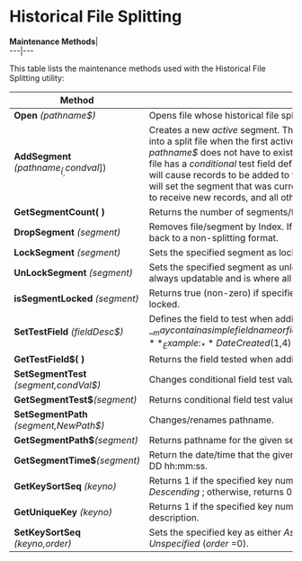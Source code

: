 # Historical File Splitting

**Maintenance Methods**|   
---|---  
  
This table lists the maintenance methods used with the Historical File Splitting utility:

**Method** |  **Description**  
---|---  
**Open** _(pathname$)_ |  Opens file whose historical file split information is to be edited/defined.  
**AddSegment** _(pathname$_[_,condval$_]) |  Creates a new _active_ segment. This function automatically converts a non-split file into a split file when the first active segment is created. The file specified in _pathname$_ does not have to exist; the system will create it automatically. If the split file has a _conditional_ test field defined, you need to pass the condition values that will cause records to be added to this segment. If no conditional test field exists, it will set the segment that was currently active as updatable, the new segment as able to receive new records, and all other segments will be set as locked/read only.  
**GetSegmentCount( )** |  Returns the number of segments/files (0 if not split).  
**DropSegment** _(segment)_ |  Removes file/segment by Index. If removing the last segment, the file is reverted back to a non-splitting format.  
**LockSegment** _(segment)_ |  Sets the specified segment as locked (no updates allowed).  
**UnLockSegment** _(segment)_ |  Sets the specified segment as unlocked (updatable). Current/last added segment is always updatable and is where all new records will be placed.  
**isSegmentLocked** _(segment)_ |  Returns true (non-zero) if specified segment is locked. Returns false if it is not locked.  
**SetTestField** _(fieldDesc$)_ |  Defines the field to test when adding records. _fieldDesc_ _$_ may contain a simple field name or field name with offset/length in standard PxPlus format. **_Example:_** DateCreated$(1,4)  
**GetTestField$( )** |  Returns the field tested when adding records. Will return "" if not specified.  
**SetSegmentTest** _(segment,condVal$)_ |  Changes conditional field test value(s).  
**GetSegmentTest$**_(segment)_ |  Returns conditional field test value(s) for the given segment.  
**SetSegmentPath** _(segment,NewPath$)_ |  Changes/renames pathname.  
**GetSegmentPath$**_(segment)_ |  Returns pathname for the given segment.  
**GetSegmentTime$**_(segment)_ |  Return the date/time that the given segment was added. The format is YYYY-MM-DD hh:mm:ss.  
**GetKeySortSeq** _(keyno)_ |  Returns 1 if the specified key number is marked as _Ascending_ , -1 if marked as _Descending_ ; otherwise, returns 0 (zero) if not specified.  
**GetUniqueKey** _(keyno)_ |  Returns 1 if the specified key number is marked as being _Unique_ in the file description.  
**SetKeySortSeq** _(keyno,order)_ |  Sets the specified key as either _Ascending_ (_order_ =1), _Descending_ (_order_ =-1), or _Unspecified_ (_order_ =0).
